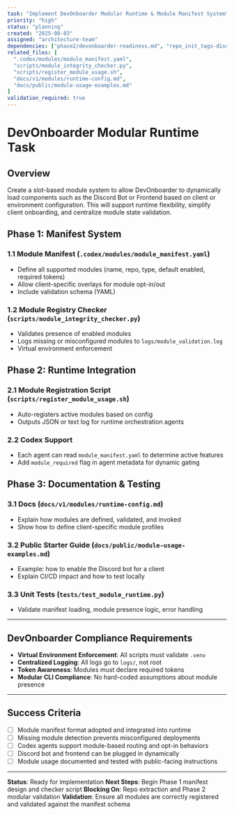```yaml
---
task: "Implement DevOnboarder Modular Runtime & Module Manifest System"
priority: "high"
status: "planning"
created: "2025-08-03"
assigned: "architecture-team"
dependencies: ["phase2/devonboarder-readiness.md", "repo_init_tags-discord-bot.sh", "repo_init_tags-frontend.sh"]
related_files: [
  ".codex/modules/module_manifest.yaml",
  "scripts/module_integrity_checker.py",
  "scripts/register_module_usage.sh",
  "docs/v1/modules/runtime-config.md",
  "docs/public/module-usage-examples.md"
]
validation_required: true
---
```


# DevOnboarder Modular Runtime Task

## Overview

Create a slot-based module system to allow DevOnboarder to dynamically load components such as the Discord Bot or Frontend based on client or environment configuration. This will support runtime flexibility, simplify client onboarding, and centralize module state validation.

## Phase 1: Manifest System

### 1.1 Module Manifest (`.codex/modules/module_manifest.yaml`)

- Define all supported modules (name, repo, type, default enabled, required tokens)
- Allow client-specific overlays for module opt-in/out
- Include validation schema (YAML)

### 1.2 Module Registry Checker (`scripts/module_integrity_checker.py`)

- Validates presence of enabled modules
- Logs missing or misconfigured modules to `logs/module_validation.log`
- Virtual environment enforcement

## Phase 2: Runtime Integration

### 2.1 Module Registration Script (`scripts/register_module_usage.sh`)

- Auto-registers active modules based on config
- Outputs JSON or text log for runtime orchestration agents

### 2.2 Codex Support

- Each agent can read `module_manifest.yaml` to determine active features
- Add `module_required` flag in agent metadata for dynamic gating

## Phase 3: Documentation & Testing

### 3.1 Docs (`docs/v1/modules/runtime-config.md`)

- Explain how modules are defined, validated, and invoked
- Show how to define client-specific module profiles

### 3.2 Public Starter Guide (`docs/public/module-usage-examples.md`)

- Example: how to enable the Discord bot for a client
- Explain CI/CD impact and how to test locally

### 3.3 Unit Tests (`tests/test_module_runtime.py`)

- Validate manifest loading, module presence logic, error handling

---

## DevOnboarder Compliance Requirements

- **Virtual Environment Enforcement**: All scripts must validate `.venv`
- **Centralized Logging**: All logs go to `logs/`, not root
- **Token Awareness**: Modules must declare required tokens
- **Modular CLI Compliance**: No hard-coded assumptions about module presence

---

## Success Criteria

- [ ] Module manifest format adopted and integrated into runtime
- [ ] Missing module detection prevents misconfigured deployments
- [ ] Codex agents support module-based routing and opt-in behaviors
- [ ] Discord bot and frontend can be plugged in dynamically
- [ ] Module usage documented and tested with public-facing instructions

---

**Status**: Ready for implementation
**Next Steps**: Begin Phase 1 manifest design and checker script
**Blocking On**: Repo extraction and Phase 2 modular validation
**Validation**: Ensure all modules are correctly registered and validated against the manifest schema
